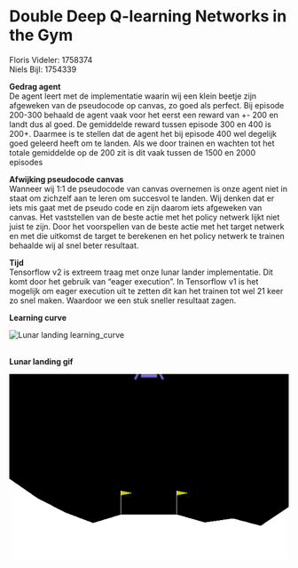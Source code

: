 # Double Deep Q-learning Networks in the Gym

Floris Videler:		1758374 <br>
Niels Bijl:		1754339

<b>Gedrag agent</b><br>
De agent leert met de implementatie waarin wij een klein beetje zijn afgeweken van de pseudocode op canvas, zo goed als perfect. Bij episode 200-300 behaald de agent vaak voor het eerst een reward van +- 200 en landt dus al goed. De gemiddelde reward tussen episode 300 en 400 is 200+. Daarmee is te stellen dat de agent het bij episode 400 wel degelijk goed geleerd heeft om te landen. Als we door trainen en wachten tot het totale gemiddelde op de 200 zit is dit vaak tussen de 1500 en 2000 episodes
<br>

<b>Afwijking pseudocode canvas</b> <br>
Wanneer wij 1:1 de pseudocode van canvas overnemen is onze agent niet in staat om zichzelf aan te leren om succesvol te landen. Wij denken dat er iets mis gaat met de pseudo code en zijn daarom iets afgeweken van canvas. Het vaststellen van de beste actie met het policy netwerk lijkt niet juist te zijn. Door het voorspellen van de beste actie met het target netwerk en met die uitkomst de target te berekenen en het policy netwerk te trainen behaalde wij al snel beter resultaat.
<br>

<b>Tijd</b> <br>
Tensorflow v2 is extreem traag met onze lunar lander implementatie. Dit komt door het gebruik van “eager execution”. In Tensorflow v1 is het mogelijk om eager execution uit te zetten dit kan het trainen tot wel 21 keer zo snel maken. Waardoor we een stuk sneller resultaat zagen.
<br>

<b>Learning curve</b>

![Lunar landing learning_curve](https://i.ibb.co/NSp9Krr/lunarlanding.png)

<br>
<b>Lunar landing gif</b>

![Lunar landing gif](https://github.com/florisvideler/Adaptive-Systems/blob/main/double-deep-q-learning-networks-in-the-gym/assets/lunar.gif?raw=true)